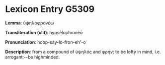 # Lexicon Entry G5309

**Lemma**: ὑψηλοφρονέω

**Transliteration (xlit)**: hypsēlophronéō

**Pronunciation**: hoop-say-lo-fron-eh'-o

**Description**:
from a compound of ὑψηλός and φρήν; to be lofty in mind, i.e. arrogant:--be highminded.
